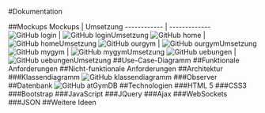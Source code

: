 #Dokumentation





##Mockups
Mockups | Umsetzung
------------ | -------------
![GitHub login](mockups/logIn.jpg) | ![GitHub loginUmsetzung](mockups/loginUmsetzung.jpg)
![GitHub home](mockups/home.jpg) | ![GitHub homeUmsetzung](mockups/homeUmsetzung.jpg)
![GitHub ourgym](mockups/ourgym.jpg) | ![GitHub ourgymUmsetzung](mockups/ourgymUmsetzung.jpg)
![GitHub mygym](mockups/mygym.jpg) | ![GitHub mygymUmsetzung](mockups/mygymUmsetzung.jpg)
![GitHub uebungen](mockups/uebungen.jpg) | ![GitHub uebungenUmsetzung](mockups/uebungenUmsetzung.jpg)
##Use-Case-Diagramm
##Funktionale Anforderungen
##Nicht-funktionale Anforderungen
##Architektur
###Klassendiagramm
![GitHub klassendiagramm](Klassendiagramm.png)
###Observer
##Datenbank
![GitHub atGymDB](atGymDB.jpg)
##Technologien
###HTML 5
###CSS3
###Bootstrap
###JavaScript
###JQuery
###Ajax
###WebSockets
###JSON
##Weitere Ideen